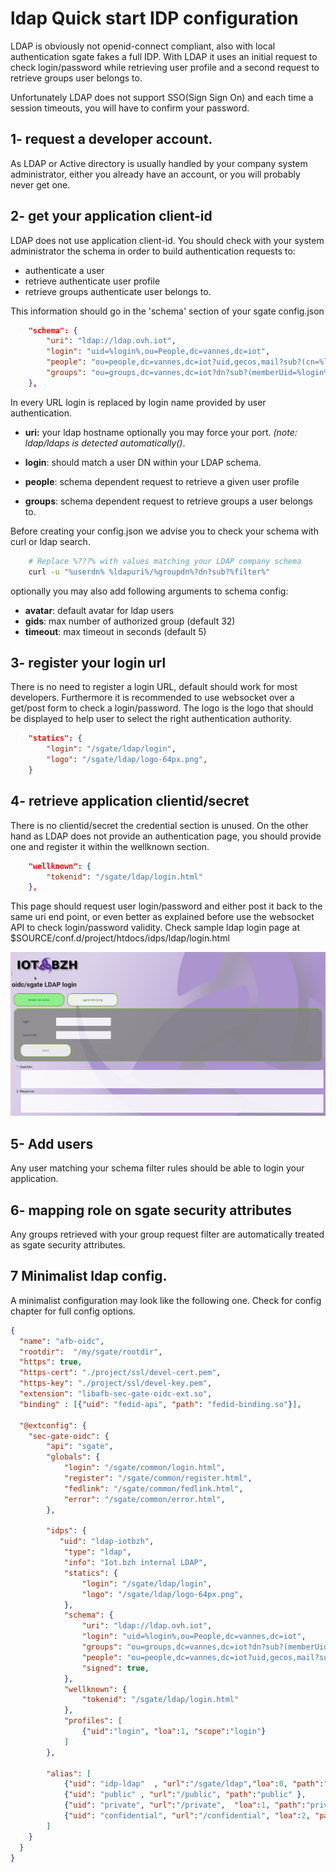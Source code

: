# ldap Quick start IDP configuration

LDAP is obviously not openid-connect compliant, also with local authentication sgate fakes a full IDP. With LDAP it uses an initial request to check login/password while retrieving user profile and a second request to retrieve groups user belongs to.

Unfortunately LDAP does not support SSO(Sign Sign On) and each time a session timeouts, you will have to confirm your password.

## 1- request a developer account.

As LDAP or Active directory is usually handled by your company system administrator, either you already have an account, or you will probably never get one.

## 2- get your application client-id

LDAP does not use application client-id. You should check with your system administrator the schema in order to build authentication requests to:

* authenticate a user
* retrieve authenticate user profile
* retrieve groups authenticate user belongs to.

This information should go in the 'schema' section of your sgate config.json

```json
    "schema": {
        "uri": "ldap://ldap.ovh.iot",
        "login": "uid=%login%,ou=People,dc=vannes,dc=iot",
        "people": "ou=people,dc=vannes,dc=iot?uid,gecos,mail?sub?(cn=%login%)",
        "groups": "ou=groups,dc=vannes,dc=iot?dn?sub?(memberUid=%login%)",
    },
```
In every URL login is replaced by login name provided by user authentication.

* **uri:** your ldap hostname optionally you may force your port. *(note: ldap/ldaps is detected automatically()*.

* **login**: should match a user DN within your LDAP schema.
* **people**: schema dependent request to retrieve a given user profile
* **groups**: schema dependent request to retrieve groups a user belongs to.

Before creating your config.json we advise you to check your schema with curl or ldap search.

```bash
    # Replace %???% with values matching your LDAP company schema
    curl -u "%userdn% %ldapuri%/%groupdn%?dn?sub?%filter%"
```

optionally you may also add following arguments to schema config:
* **avatar**: default avatar for ldap users
* **gids**: max number of authorized group (default 32)
* **timeout**: max timeout in seconds (default 5)

## 3- register your login url

There is no need to register a login URL, default should work for most developers. Furthermore it is recommended to use websocket over a get/post form to check a login/password. The logo is the logo that should be displayed to help user to select the right authentication authority.

```json
    "statics": {
        "login": "/sgate/ldap/login",
        "logo": "/sgate/ldap/logo-64px.png",
    }
```

## 4- retrieve application clientid/secret

There is no clientid/secret the credential section is unused. On the other hand as LDAP does not provide an authentication page, you should provide one and register it within the wellknown section.

```json
    "wellknown": {
        "tokenid": "/sgate/ldap/login.html"
    },
```

This page should request user login/password and either post it back to the same uri end point, or even better as explained before use the websocket API to check login/password validity. Check sample ldap login page at $SOURCE/conf.d/project/htdocs/idps/ldap/login.html

![login-page](../../docs/assets/ldap/04-ldap-login-form-sample.png)


## 5- Add users

Any user matching your schema filter rules should be able to login your application.

## 6- mapping role on sgate security attributes

Any groups retrieved with your group request filter are automatically treated as sgate security attributes.

## 7 Minimalist ldap config.

A minimalist configuration may look like the following one. Check for config chapter for full config options.

```json
{
  "name": "afb-oidc",
  "rootdir":  "/my/sgate/rootdir",
  "https": true,
  "https-cert": "./project/ssl/devel-cert.pem",
  "https-key": "./project/ssl/devel-key.pem",
  "extension": "libafb-sec-gate-oidc-ext.so",
  "binding" : [{"uid": "fedid-api", "path": "fedid-binding.so"}],

  "@extconfig": {
    "sec-gate-oidc": {
        "api": "sgate",
        "globals": {
            "login": "/sgate/common/login.html",
            "register": "/sgate/common/register.html",
            "fedlink": "/sgate/common/fedlink.html",
            "error": "/sgate/common/error.html",
        },

        "idps": {
           "uid": "ldap-iotbzh",
            "type": "ldap",
            "info": "Iot.bzh internal LDAP",
            "statics": {
                "login": "/sgate/ldap/login",
                "logo": "/sgate/ldap/logo-64px.png",
            },
            "schema": {
                "uri": "ldap://ldap.ovh.iot",
                "login": "uid=%login%,ou=People,dc=vannes,dc=iot",
                "groups": "ou=groups,dc=vannes,dc=iot?dn?sub?(memberUid=%login%)",
                "people": "ou=people,dc=vannes,dc=iot?uid,gecos,mail?sub?(cn=%login%)",
                "signed": true,
            },
            "wellknown": {
                "tokenid": "/sgate/ldap/login.html"
            },
            "profiles": [
                {"uid":"login", "loa":1, "scope":"login"}
            ]
        },

        "alias": [
            {"uid": "idp-ldap"  , "url":"/sgate/ldap","loa":0, "path":"idps/ldap" },
            {"uid": "public" , "url":"/public", "path":"public" },
            {"uid": "private", "url":"/private",  "loa":1, "path":"private" },
            {"uid": "confidential", "url":"/confidential", "loa":2, "path":"confidential" },
        ]
    }
  }
}
```

